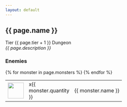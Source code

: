 ```yaml
---
layout: default
---
```

<h2>{{ page.name }}</h2>
<p>
    Tier {{ page.tier + 1 }} Dungeon </br >
    <i> {{ page.description }} </i>
</p>

<h3>Enemies</h3>

<table>
    {% for monster in page.monsters %}
        <tr>
            <td width = '50'>
                <img width = '50' src = '{{ monster.image }}' />
            </td>
            <td width = '50'>
                x{{ monster.quantity }}
            </td>
            <td>
                <!-- TODO add a URL here -->
                {{ monster.name }}
            </td>
        </tr>
    {% endfor %}
</table>